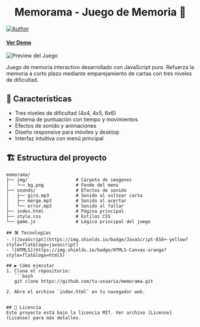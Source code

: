 <h1 align="center">
    Memorama - Juego de Memoria 🧠
</h1>

[![Author](https://img.shields.io/badge/author-EliasMorote-green)](https://github.com/tu-usuario)
#### [Ver Demo](https://tu-usuario.github.io/memorama-juego/)

![Preview del Juego](preview.gif)

Juego de memoria interactivo desarrollado con JavaScript puro. Refuerza la memoria a corto plazo mediante emparejamiento de cartas con tres niveles de dificultad.

## 🚀 Características
- Tres niveles de dificultad (4x4, 4x5, 6x6)
- Sistema de puntuación con tiempo y movimientos
- Efectos de sonido y animaciones
- Diseño responsive para móviles y desktop
- Interfaz intuitiva con menú principal

## 🏗️ Estructura del proyecto
```plaintext
memorama/
├── img/                  # Carpeta de imagenes
│   └── bg.png            # Fondo del menu
├── sounds/               # Efectos de sonido
│   ├── giro.mp3          # Sonido al voltear carta
│   ├── merge.mp3         # Sonido al acertar
│   └── error.mp3         # Sonido al fallar
├── index.html            # Página principal
├── style.css             # Estilos CSS
└── game.js               # Lógica principal del juego

## 🛠️ Tecnologías
- ![JavaScript](https://img.shields.io/badge/JavaScript-ES6+-yellow?style=flat&logo=javascript)  
- ![HTML5](https://img.shields.io/badge/HTML5-Canvas-orange?style=flat&logo=html5) 

## ▶️ Cómo ejecutar
1. Clona el repositorio:
   ```bash
   git clone https://github.com/tu-usuario/memorama.git

2. Abre el archivo `index.html` en tu navegador web.


## 📄 Licencia
Este proyecto está bajo la licencia MIT. Ver archivo [License](License) para más detalles.